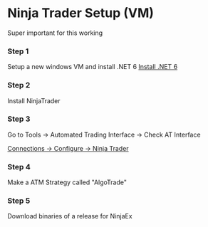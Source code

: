 # Ninja Trader Setup (VM)
Super important for this working

### Step 1
Setup a new windows VM and install .NET 6
[Install .NET 6](https://dotnet.microsoft.com/en-us/download/dotnet/6.0)

### Step 2
Install NinjaTrader

### Step 3
Go to Tools -> Automated Trading Interface -> Check AT Interface

[Connections -> Configure -> Ninja Trader](https://support.apextraderfunding.com/hc/en-us/articles/13602416481819-How-To-Set-up-NinjaTrader-8-1-With-Tradovate-Accounts)

### Step 4
Make a ATM Strategy called "AlgoTrade"

### Step 5
Download binaries of a release for NinjaEx
